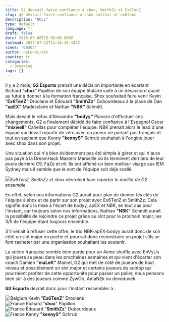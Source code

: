 ```yaml
---
title: G2 devrait faire confiance à shox, SmithZz et Ex6TenZ
slug: g2-devrait-faire-confiance-a-shox-smithzz-et-ex6tenz
description: "NULL"
type: default
language: fr
draft: false
date: 2018-05-08T15:36:06.000Z
lastmod: 2022-07-12T13:16:39.184Z
views: "69365"
author: neLendirekt
country: fr
categories:
  - Breaking
tags: []
---
```

Il y a 2 mois, **G2 Esports** prenait une décision importante en écartant Richard "**shox**" Papillon de son équipe titulaire suite à un désaccord quant au futur à donner à la formation française. Shox souhaitait faire venir Kevin "**Ex6TenZ**" Droolans et Édouard "**SmithZz**" Dubourdeaux à la place de Dan **"apEX"** Madesclaire et Nathan **"NBK"** Schmitt.

Mais devant le refus d'Alexandre **"bodyy"** Pianaro d'effectuer ces changements, G2 a finalement décidé de faire confiance à l'Espagnol Oscar **"mixwell"** Cañellas pour compléter l'équipe. NBK prenait alors le lead d'une équipe qui devait repartir de zéro avec un joueur ne parlant pas français et tout en sachant que Kenny **"kennyS"** Schrub souhaitait à l'origine jouer avec shox dans son projet.

Une situation qui n'a bien évidemment pas été simple à gérer et qui n'aura pas payé à la DreamHack Masters Marseille où ils terminent derniers de leur poule derrière C9, FaZe et nV. Ils ont affiché un bien meilleur visage aux IEM Sydney mais il semble que le sort de l'équipe soit déjà scellé.

![](/images/articles/5ac2d6b527523/images/4AdXakY4bbMi9iVLkqiRaXIpRxVYLBsEy9Ng6FGS.jpeg)_Ex6TenZ, SmithZz et shox devraient bien reporter le maillot de G2 ensemble_

En effet, selon nos informations G2 aurait pour plan de donner les clés de l'équipe à shox et de partir sur son projet avec Ex6TenZ et SmithZz. Cela signifie donc la mise à l'écart de bodyy, apEX et NBK, en tout cas pour l'instant, car toujours selon nos informations, Nathan **"NBK"** Schmitt aurait la possibilité de rejoindre ce projet grâce au slot pour le prochain major, les 3/5 de l'équipe étant toujours ensemble.

S'il venait à refuser cette offre, le trio NBK-apEX-bodyy aurait donc de son côté un slot major en poche et pourrait donc reconstruire un projet s'ils se font racheter par une organisation souhaitant les soutenir.

La scène française semble bien partie pour un 4ème shuffle avec EnVyUs qui jouera sa peau dans les prochaines semaines et qui vient d'écarter son coach Damien **"maLeK"** Marcel, G2 qui met de côté de joueurs de haut niveau et possiblement un slot major et certains joueurs du subtop qui pourraient profiter de cette opportunité pour passer un palier, nous pensons bien sûr à des joueurs comme ZywOo, AmaNEk ou devoduvek.

**G2 Esports** devrait donc pour l'instant ressembler à :

![Belgium](/images/countries/be.svg)⁠ ⁠Kevin "**Ex6TenZ**" Droolans  
![France](/images/countries/fr.svg)⁠ Richard "**shox**" Papillon  
![France](/images/countries/fr.svg)⁠ Édouard "**SmithZz**" Dubourdeaux  
![France](/images/countries/fr.svg)⁠ Kenny **"kennyS"** Schrub

